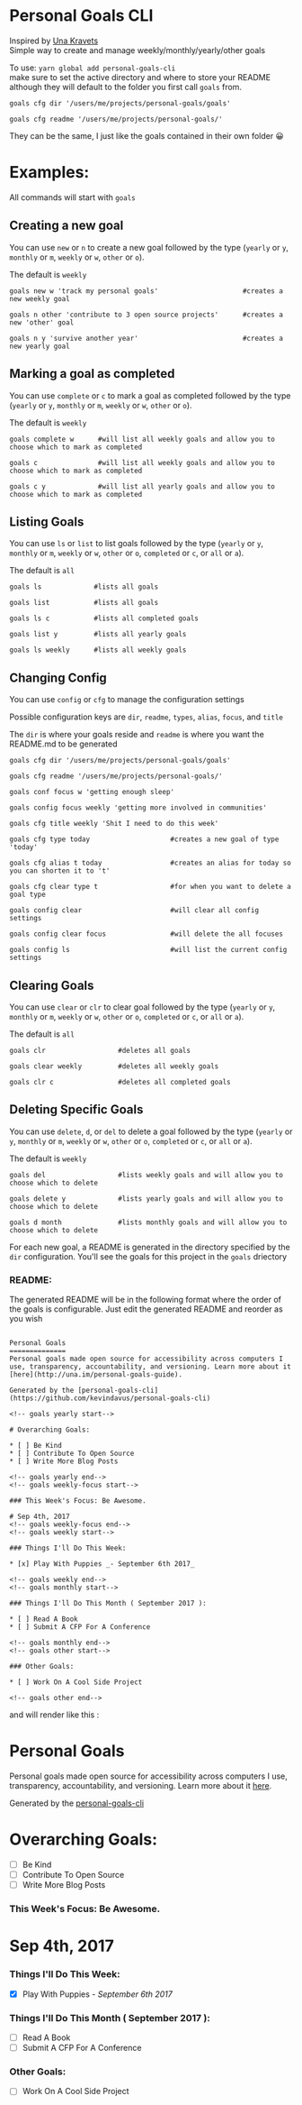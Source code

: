Personal Goals CLI
==================
Inspired by [Una Kravets](http://una.im/personal-goals-guide)  
Simple way to create and manage weekly/monthly/yearly/other goals

To use: `yarn global add personal-goals-cli`  
make sure to set the active directory and where to store your README although they will default to the folder you first call `goals` from.

```
goals cfg dir '/users/me/projects/personal-goals/goals'

goals cfg readme '/users/me/projects/personal-goals/'
```
They can be the same, I just like the goals contained in their own folder 😀


# Examples: 

All commands will start with `goals`

## Creating a new goal

You can use `new` or `n` to create a new goal followed by the type (`yearly` or `y`, `monthly` or `m`, `weekly` or `w`, `other` or `o`).  

The default is `weekly`
```
goals new w 'track my personal goals'                     #creates a new weekly goal

goals n other 'contribute to 3 open source projects'      #creates a new 'other' goal

goals n y 'survive another year'                          #creates a new yearly goal
```

## Marking a goal as completed

You can use `complete` or `c` to mark a goal as completed followed by the type (`yearly` or `y`, `monthly` or `m`, `weekly` or `w`, `other` or `o`).  

The default is `weekly`
```
goals complete w      #will list all weekly goals and allow you to choose which to mark as completed

goals c               #will list all weekly goals and allow you to choose which to mark as completed

goals c y             #will list all yearly goals and allow you to choose which to mark as completed
```

## Listing Goals

You can use `ls` or `list` to list goals followed by the type (`yearly` or `y`, `monthly` or `m`, `weekly` or `w`, `other` or `o`, `completed` or `c`, or `all` or `a`).  

The default is `all`
```
goals ls             #lists all goals

goals list           #lists all goals

goals ls c           #lists all completed goals

goals list y         #lists all yearly goals

goals ls weekly      #lists all weekly goals
```

## Changing Config

You can use `config` or `cfg` to manage the configuration settings

Possible configuration keys are `dir`, `readme`, `types`, `alias`, `focus`, and `title`

The `dir` is where your goals reside and `readme` is where you want the README.md to be generated


```
goals cfg dir '/users/me/projects/personal-goals/goals'

goals cfg readme '/users/me/projects/personal-goals/'

goals conf focus w 'getting enough sleep'

goals config focus weekly 'getting more involved in communities'

goals cfg title weekly 'Shit I need to do this week'

goals cfg type today                    #creates a new goal of type 'today'

goals cfg alias t today                 #creates an alias for today so you can shorten it to 't'

goals cfg clear type t                  #for when you want to delete a goal type  

goals config clear                      #will clear all config settings

goals config clear focus                #will delete the all focuses

goals config ls                         #will list the current config settings
```

## Clearing Goals 

You can use `clear` or `clr` to clear goal followed by the type (`yearly` or `y`, `monthly` or `m`, `weekly` or `w`, `other` or `o`, `completed` or `c`, or `all` or `a`).  

The default is `all`
```
goals clr                  #deletes all goals

goals clear weekly         #deletes all weekly goals

goals clr c                #deletes all completed goals
```

## Deleting Specific Goals 

You can use `delete`, `d`, or `del` to delete a goal followed by the type (`yearly` or `y`, `monthly` or `m`, `weekly` or `w`, `other` or `o`, `completed` or `c`, or `all` or `a`).  

The default is `weekly`
```
goals del                  #lists weekly goals and will allow you to choose which to delete

goals delete y             #lists yearly goals and will allow you to choose which to delete

goals d month              #lists monthly goals and will allow you to choose which to delete
```

For each new goal, a README is generated in the directory specified by the `dir` configuration. You'll see the goals for this project in the `goals` driectory

### README:
The generated README will be in the following format where the order of the goals is configurable. Just edit the generated README and reorder as you wish 

```

Personal Goals
==============
Personal goals made open source for accessibility across computers I use, transparency, accountability, and versioning. Learn more about it [here](http://una.im/personal-goals-guide).

Generated by the [personal-goals-cli](https://github.com/kevindavus/personal-goals-cli)

<!-- goals yearly start-->

# Overarching Goals: 
        
* [ ] Be Kind
* [ ] Contribute To Open Source
* [ ] Write More Blog Posts

<!-- goals yearly end-->
<!-- goals weekly-focus start-->

### This Week's Focus: Be Awesome.

# Sep 4th, 2017
<!-- goals weekly-focus end-->
<!-- goals weekly start-->

### Things I'll Do This Week: 
        
* [x] Play With Puppies _- September 6th 2017_

<!-- goals weekly end-->
<!-- goals monthly start-->

### Things I'll Do This Month ( September 2017 ): 
        
* [ ] Read A Book
* [ ] Submit A CFP For A Conference

<!-- goals monthly end-->
<!-- goals other start-->

### Other Goals: 
        
* [ ] Work On A Cool Side Project

<!-- goals other end-->
```

and will render like this :



Personal Goals
==============
Personal goals made open source for accessibility across computers I use, transparency, accountability, and versioning. Learn more about it [here](http://una.im/personal-goals-guide).

Generated by the [personal-goals-cli](https://github.com/kevindavus/personal-goals-cli)

<!-- goals yearly start-->

# Overarching Goals: 
        
* [ ] Be Kind
* [ ] Contribute To Open Source
* [ ] Write More Blog Posts

<!-- goals yearly end-->
<!-- goals weekly-focus start-->

### This Week's Focus: Be Awesome.

# Sep 4th, 2017
<!-- goals weekly-focus end-->
<!-- goals weekly start-->

### Things I'll Do This Week: 
        
* [x] Play With Puppies _- September 6th 2017_

<!-- goals weekly end-->
<!-- goals monthly start-->

### Things I'll Do This Month ( September 2017 ): 
        
* [ ] Read A Book
* [ ] Submit A CFP For A Conference

<!-- goals monthly end-->
<!-- goals other start-->

### Other Goals: 
        
* [ ] Work On A Cool Side Project

<!-- goals other end-->
